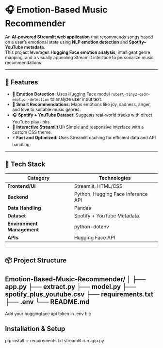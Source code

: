 # 🎧 Emotion-Based Music Recommender

An **AI-powered Streamlit web application** that recommends songs based on a user’s emotional state using **NLP emotion detection** and **Spotify–YouTube metadata**.  
This project leverages **Hugging Face emotion analysis**, intelligent genre mapping, and a visually appealing Streamlit interface to personalize music recommendations.

---

## 🚀 Features

- 🧠 **Emotion Detection:** Uses Hugging Face model `rubert-tiny2-cedr-emotion-detection` to analyze user input text.  
- 🎵 **Smart Recommendations:** Maps emotions like joy, sadness, anger, and love to suitable music genres.  
- 🎧 **Spotify + YouTube Dataset:** Suggests real-world tracks with direct YouTube play links.  
- 💬 **Interactive Streamlit UI:** Simple and responsive interface with a custom CSS theme.  
- ⚡ **Fast and Optimized:** Uses Streamlit caching for efficient data and API handling.  

---

## 🧠 Tech Stack
| Category | Technologies |
|-----------|--------------|
| **Frontend/UI** | Streamlit, HTML/CSS |
| **Backend** | Python, Hugging Face Inference API |
| **Data Handling** | Pandas |
| **Dataset** | Spotify + YouTube Metadata |
| **Environment Management** | python-dotenv |
| **APIs** | Hugging Face API |
---

## 📦 Project Structure

Emotion-Based-Music-Recommender/
│
├── app.py 
├── extract.py 
├── model.py 
├── spotify_plus_youtube.csv 
├── requirements.txt 
├── .env 
└── README.md 
---
Add your huggingface api token in .env file

## Installation & Setup
pip install -r requirements.txt
streamlit run app.py
